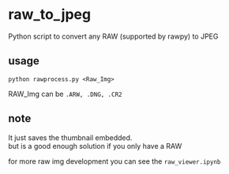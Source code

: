 # raw_to_jpeg
Python script to convert any RAW (supported by rawpy) to JPEG

## usage
`python rawprocess.py <Raw_Img>`

RAW_Img can be `.ARW, .DNG, .CR2`

## note
It just saves the thumbnail embedded.<br>but is a good enough solution if you only have a RAW

for more raw img development you can see the `raw_viewer.ipynb`
